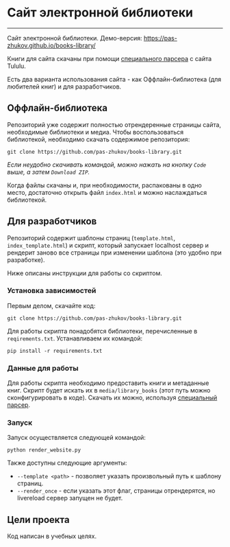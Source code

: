 # Сайт электронной библиотеки

---
Сайт электронной библиотеки. Демо-версия: https://pas-zhukov.github.io/books-library/

Книги для сайта скачаны при помощи [специального парсера](https://github.com/pas-zhukov/books-library-parser) с сайта Tululu.

Есть два варианта использования сайта - как Оффлайн-библиотека (для любителей книг) и для разработчиков.

## Оффлайн-библиотека
Репозиторий уже содержит полностью отрендеренные страницы сайта, необходимые библиотеки и медиа.
Чтобы воспользоваться библиотекой, необходимо скачать содержимое репозитория:
``` 
git clone https://github.com/pas-zhukov/books-library.git
```
_Если неудобно скачивать командой, можно нажать на кнопку `Code` выше, а затем `Download ZIP`._

Когда файлы скачаны и, при необходимости, распакованы в одно место, достаточно открыть файл `index.html` и можно наслаждаться библиотекой.

## Для разработчиков

Репозиторий содержит шаблоны страниц (`template.html`, `index_template.html`) и скрипт, который запускает localhost сервер и рендерит заново все страницы при изменении шаблона (это удобно при разработке).

Ниже описаны инструкции для работы со скриптом.

### Установка зависимостей
Первым делом, скачайте код:
``` 
git clone https://github.com/pas-zhukov/books-library.git
```
Для работы скрипта понадобятся библиотеки, перечисленные в `reqirements.txt`.
Устанавливаем их командой:
```
pip install -r requirements.txt
```

### Данные для работы

Для работы скрипта необходимо предоставить книги и метаданные книг. Скрипт будет искать их в `media/library_books` (этот путь можно сконфигурировать в коде). Скачать их можно, используя [специальный парсер](https://github.com/pas-zhukov/books-library-parser).


### Запуск
Запуск осуществляется следующей командой:
```shell
python render_website.py
```

Также доступны следующие аргументы:

- `--template <path>` - позволяет указать произвольный путь к шаблону страниц.
- `--render_once` - если указать этот флаг, страницы отрендерятся, но livereload сервер запущен не будет.

## Цели проекта
Код написан в учебных целях.